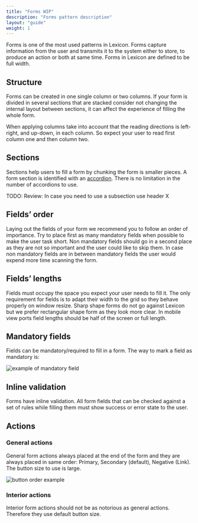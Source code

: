 ```yaml
---
title: "Forms WIP"
description: "Forms pattern description"
layout: "guide"
weight: 1
---
```


Forms is one of the most used patterns in Lexicon. Forms capture information from the user and transmits it to the system either to store, to produce an action or both at same time. Forms in Lexicon are defined to be full width.

## Structure

Forms can be created in one single column or two columns. If your form is divided in several sections that are stacked consider not changing the internal layout between sections, it can affect the experience of filling the whole form.

When applying columns take into account that the reading directions is left-right, and up-down, in each column. So expect your user to read first column one and then column two.

## Sections

Sections help users to fill a form by chunking the form is smaller pieces. A form section is identified with an [accordion](./panel.html). There is no limitation in the number of accordions to use.

TODO: Review: In case you need to use a subsection use header X

## Fields’ order

Laying out the fields of your form we recommend you to follow an order of importance. Try to place first as many mandatory fields when possible to make the user task short. Non mandatory fields should go in a second place as they are not so important and the user could like to skip them. In case non mandatory fields are in between mandatory fields the user would expend more time scanning the form.

## Fields’ lengths

Fields must occupy the space you expect your user needs to fill it. The only requirement for fields is to adapt their width to the grid so they behave properly on window resize. Sharp shape forms do not go against Lexicon but we prefer rectangular shape form as they look more clear.
In mobile view ports field lengths should be half of the screen or full length.

## Mandatory fields

Fields can be mandatory/required to fill in a form. The way to mark a field as mandatory is:

![example of mandatory field](../../../images/textfieldMandatory.png)

## Inline validation

Forms have inline validation. All form fields that can be checked against a set of rules while filling them must show success or error state to the user.

## Actions

### General actions

General form actions always placed at the end of the form and they are always placed in same order: Primary, Secondary (default), Negative (Link). The button size to use is large.

![button order example](../../../images/buttonOrder.png)

### Interior actions

Interior form actions should not be as notorious as general actions. Therefore they use default button size.





